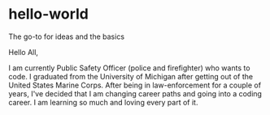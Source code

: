 # hello-world
The go-to for ideas and the basics

Hello All, 

I am currently Public Safety Officer (police and firefighter) who wants to code. I graduated from the University of Michigan after getting out of the United States Marine Corps. After being in law-enforcement for a couple of years, I've decided that I am changing career paths and going into a coding career. I am learning so much and loving every part of it. 
